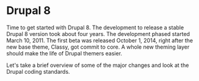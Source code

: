 # Drupal 8

Time to get started with Drupal 8. The development to release a stable Drupal 8 version took about four years. The development phased started March 10, 2011. The first beta was released October 1, 2014, right after the new base theme, Classy, got commit to core. A whole new theming layer should make the life of Drupal themers easier.

Let's take a brief overview of some of the major changes and look at the Drupal coding standards.
